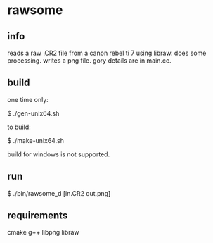 # rawsome

## info

reads a raw .CR2 file from a canon rebel ti 7 using libraw.
does some processing.
writes a png file.
gory details are in main.cc.

## build

one time only:

$ ./gen-unix64.sh

to build:

$ ./make-unix64.sh

build for windows is not supported.

## run

$ ./bin/rawsome_d [in.CR2 out.png]

## requirements

cmake g++ libpng libraw
